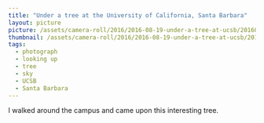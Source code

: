 ```yaml
---
title: "Under a tree at the University of California, Santa Barbara"
layout: picture
picture: /assets/camera-roll/2016/2016-08-19-under-a-tree-at-ucsb/20160819_005310132_iOS.jpg
thumbnail: /assets/camera-roll/2016/2016-08-19-under-a-tree-at-ucsb/20160819_005310132_iOS-thumbnail.jpg
tags:
  - photograph
  - looking up
  - tree
  - sky
  - UCSB
  - Santa Barbara
---
```

I walked around the campus and came upon this interesting tree.